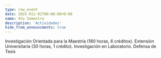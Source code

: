 ```yaml
---
type: raw_event
date: 2025-011-01T00:00:00+0:00
name: 4to Semestre
description: 'Actividades'
hide_from_announcments: true
---
```

Investigación Orientada para la Maestría (180 horas, 6 créditos).
Extensión Universitaria (30 horas, 1 crédito).
Investigación en Laboratorio.
Defensa de Tesis
